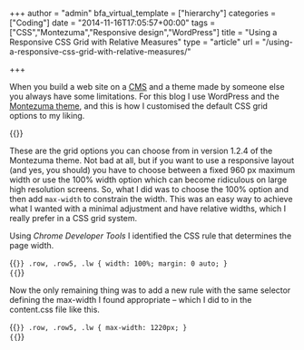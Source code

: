 +++
author = "admin"
bfa_virtual_template = ["hierarchy"]
categories = ["Coding"]
date = "2014-11-16T17:05:57+00:00"
tags = ["CSS","Montezuma","Responsive design","WordPress"]
title = "Using a Responsive CSS Grid with Relative Measures"
type = "article"
url = "/using-a-responsive-css-grid-with-relative-measures/"

+++

When you build a web site on a [CMS][1] and a theme made by someone else you always have some limitations. For this blog I use WordPress and the [Montezuma theme][2], and this is how I customised the default CSS grid options to my liking.

{{<post-image image="montezuma-css-grid-options.png" alt="montezuma-css-grid-options" />}}

These are the grid options you can choose from in version 1.2.4 of the Montezuma theme. Not bad at all, but if you want to use a responsive layout (and yes, you should) you have to choose between a fixed 960 px maximum width or use the 100% width option which can become ridiculous on large high resolution screens. So, what I did was to choose the 100% option and then add `max-width` to constrain the width. This was an easy way to achieve what I wanted with a minimal adjustment and have relative widths, which I really prefer in a CSS grid system.

Using _Chrome Developer Tools_ I identified the CSS rule that determines the page width.

{{<code css>}}
.row, .row5, .lw {
   width: 100%;
   margin: 0 auto;
}
{{</code>}}

Now the only remaining thing was to add a new rule with the same selector defining the max-width I found appropriate – which I did to in the content.css file like this.

{{<code css>}}
.row, .row5, .lw {
   max-width: 1220px;
}
{{</code>}}


[1]: http://en.wikipedia.org/wiki/Content_management_system
[2]: https://wordpress.org/themes/montezuma
